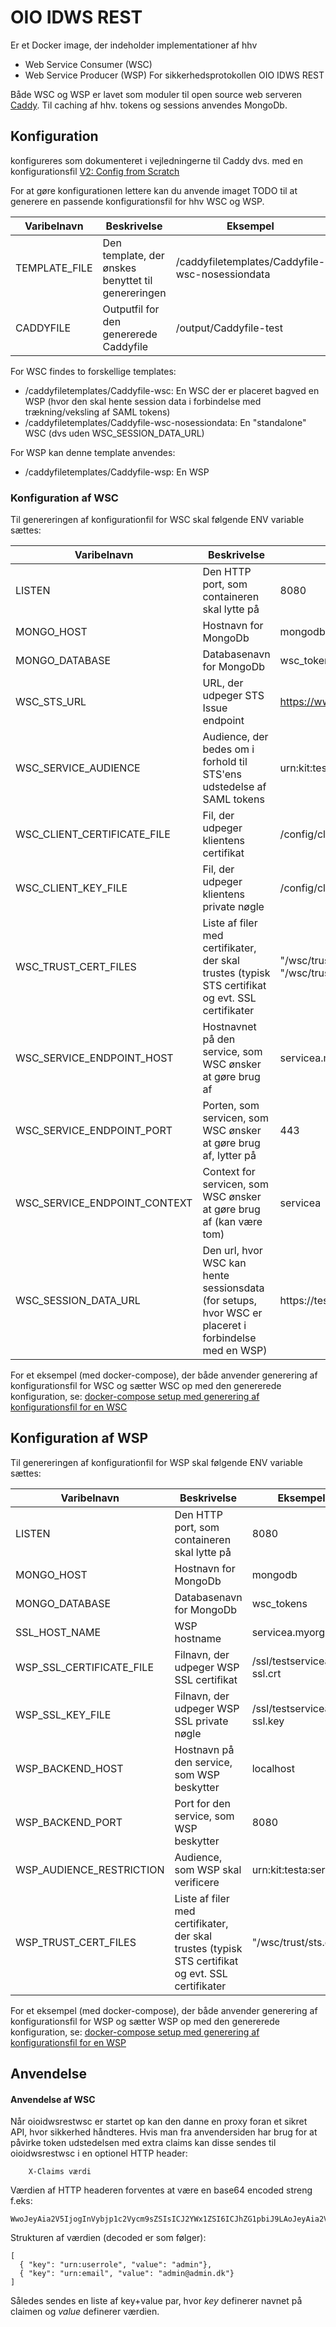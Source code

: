 # OIO IDWS REST
Er et Docker image, der indeholder implementationer af hhv
* Web Service Consumer (WSC)
* Web Service Producer (WSP)
For sikkerhedsprotokollen OIO IDWS REST

Både WSC og WSP er lavet som moduler til open source web serveren [Caddy](https://caddyserver.com/).
Til caching af hhv. tokens og sessions anvendes MongoDb.

## Konfiguration
konfigureres som dokumenteret i vejledningerne til Caddy dvs. med en konfigurationsfil [V2: Config from Scratch](https://github.com/caddyserver/caddy/wiki/v2:-Config-from-Scratch)

For at gøre konfigurationen lettere kan du anvende imaget TODO til at generere en passende konfigurationsfil for hhv WSC og WSP.

Varibelnavn  | Beskrivelse | Eksempel |
------------ | ----------- | -------- |
TEMPLATE_FILE | Den template, der ønskes benyttet til genereringen | /caddyfiletemplates/Caddyfile-wsc-nosessiondata |
CADDYFILE | Outputfil for den genererede Caddyfile | /output/Caddyfile-test |

For WSC findes to forskellige templates:
* /caddyfiletemplates/Caddyfile-wsc: En WSC der er placeret bagved en WSP (hvor den skal hente session data i forbindelse med trækning/veksling af SAML tokens)
* /caddyfiletemplates/Caddyfile-wsc-nosessiondata: En "standalone" WSC (dvs uden WSC_SESSION_DATA_URL)

For WSP kan denne template anvendes:
* /caddyfiletemplates/Caddyfile-wsp: En WSP

### Konfiguration af WSC
Til genereringen af konfigurationfil for WSC skal følgende ENV variable sættes:

Varibelnavn                 | Beskrivelse                                    | Eksempel                             |
--------------------------- | ---------------------------------------------- | ------------------------------------ |
LISTEN                      | Den HTTP port, som containeren skal lytte på   | 8080                                 |
MONGO_HOST                  | Hostnavn for MongoDb | mongodb |
MONGO_DATABASE              | Databasenavn for MongoDb | wsc_tokens |
WSC_STS_URL                 | URL, der udpeger STS Issue endpoint            | https://www.myorg.dk/sts/service/sts |
WSC_SERVICE_AUDIENCE        | Audience, der bedes om i forhold til STS'ens udstedelse af SAML tokens | urn:kit:testa:servicea |
WSC_CLIENT_CERTIFICATE_FILE | Fil, der udpeger klientens certifikat | /config/client.cer |
WSC_CLIENT_KEY_FILE | Fil, der udpeger klientens private nøgle | /config/client.key |
WSC_TRUST_CERT_FILES | Liste af filer med certifikater, der skal trustes (typisk STS certifikat og evt. SSL certifikater | "/wsc/trust/sts.cer", "/wsc/trust/testssl.cer" |
WSC_SERVICE_ENDPOINT_HOST | Hostnavnet på den service, som WSC ønsker at gøre brug af | servicea.myorg.dk |
WSC_SERVICE_ENDPOINT_PORT | Porten, som servicen, som WSC ønsker at gøre brug af, lytter på | 443 |
WSC_SERVICE_ENDPOINT_CONTEXT | Context for servicen, som WSC ønsker at gøre brug af (kan være tom) | servicea |
WSC_SESSION_DATA_URL | Den url, hvor WSC kan hente sessionsdata (for setups, hvor WSC er placeret i forbindelse med en WSP) | https://testservicea |

For et eksempel (med docker-compose), der både anvender generering af konfigurationsfil for WSC og sætter WSC op med den genererede konfiguration, se: 
[docker-compose setup med generering af konfigurationsfil for en WSC](./testgooioidwsrest/docker-compose-wsc.yml)

## Konfiguration af WSP
Til genereringen af konfigurationfil for WSP skal følgende ENV variable sættes:

Varibelnavn                 | Beskrivelse                                    | Eksempel                             |
--------------------------- | ---------------------------------------------- | ------------------------------------ |
LISTEN                      | Den HTTP port, som containeren skal lytte på   | 8080                                 |
MONGO_HOST                  | Hostnavn for MongoDb | mongodb |
MONGO_DATABASE              | Databasenavn for MongoDb | wsc_tokens |
SSL_HOST_NAME               | WSP hostname            | servicea.myorg.dk |
WSP_SSL_CERTIFICATE_FILE    | Filnavn, der udpeger WSP SSL certifikat | /ssl/testserviceaa-ssl.crt |
WSP_SSL_KEY_FILE            | Filnavn, der udpeger WSP SSL private nøgle | /ssl/testserviceaa-ssl.key |
WSP_BACKEND_HOST            | Hostnavn på den service, som WSP beskytter | localhost |
WSP_BACKEND_PORT            | Port for den service, som WSP beskytter | 8080 |
WSP_AUDIENCE_RESTRICTION    | Audience, som WSP skal verificere | urn:kit:testa:servicea |
WSP_TRUST_CERT_FILES | Liste af filer med certifikater, der skal trustes (typisk STS certifikat og evt. SSL certifikater | "/wsc/trust/sts.cer" |

For et eksempel (med docker-compose), der både anvender generering af konfigurationsfil for WSP og sætter WSP op med den genererede konfiguration, se: 
[docker-compose setup med generering af konfigurationsfil for en WSP](./testgooioidwsrest/docker-compose-wsp.yml)

## Anvendelse 

#### Anvendelse af WSC
Når oioidwsrestwsc er startet op kan den danne en proxy foran et sikret API, hvor sikkerhed håndteres.
Hvis man fra anvendersiden har brug for at påvirke token udstedelsen med extra claims kan disse sendes til oioidwsrestwsc i en optionel HTTP header:
```
	X-Claims værdi
```

Værdien af HTTP headeren forventes at være en base64 encoded streng f.eks:
```
WwoJeyAia2V5IjogInVybjp1c2Vycm9sZSIsICJ2YWx1ZSI6ICJhZG1pbiJ9LAoJeyAia2V5IjogInVybjplbWFpbCIsICJ2YWx1ZSI6ICJhZG1pbkBhZG1pbi5kayJ9Cl0=
```

Strukturen af værdien (decoded er som følger):
```
[
  { "key": "urn:userrole", "value": "admin"},
  { "key": "urn:email", "value": "admin@admin.dk"}
]

```

Således sendes en liste af key+value par, hvor *key* definerer navnet på claimen og *value* definerer værdien. 
